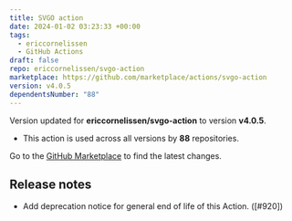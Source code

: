 ```yaml
---
title: SVGO action
date: 2024-01-02 03:23:33 +00:00
tags:
  - ericcornelissen
  - GitHub Actions
draft: false
repo: ericcornelissen/svgo-action
marketplace: https://github.com/marketplace/actions/svgo-action
version: v4.0.5
dependentsNumber: "88"
---
```



Version updated for **ericcornelissen/svgo-action** to version **v4.0.5**.
- This action is used across all versions by **88** repositories.

Go to the [GitHub Marketplace](https://github.com/marketplace/actions/svgo-action) to find the latest changes.

## Release notes

- Add deprecation notice for general end of life of this Action. ([#920])
